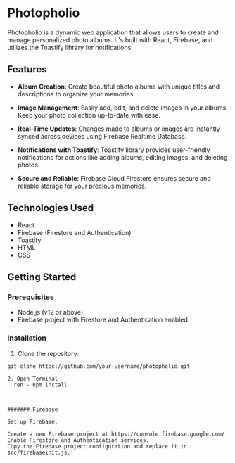 # Photopholio

Photopholio is a dynamic web application that allows users to create and manage personalized photo albums. It's built with React, Firebase, and utilizes the Toastify library for notifications.

## Features

- **Album Creation**: Create beautiful photo albums with unique titles and descriptions to organize your memories.

- **Image Management**: Easily add, edit, and delete images in your albums. Keep your photo collection up-to-date with ease.

- **Real-Time Updates**: Changes made to albums or images are instantly synced across devices using Firebase Realtime Database.

- **Notifications with Toastify**: Toastify library provides user-friendly notifications for actions like adding albums, editing images, and deleting photos.

- **Secure and Reliable**: Firebase Cloud Firestore ensures secure and reliable storage for your precious memories.

## Technologies Used

- React
- Firebase (Firestore and Authentication)
- Toastify
- HTML
- CSS

## Getting Started

### Prerequisites

- Node.js (v12 or above)
- Firebase project with Firestore and Authentication enabled

### Installation

1. Clone the repository:

```shell
git clone https://github.com/your-username/photopholio.git

2. Open Terminal
  ren - npm install



####### Firebase

Set up Firebase:

Create a new Firebase project at https://console.firebase.google.com/
Enable Firestore and Authentication services.
Copy the Firebase project configuration and replace it in src/firebaseinit.js.
